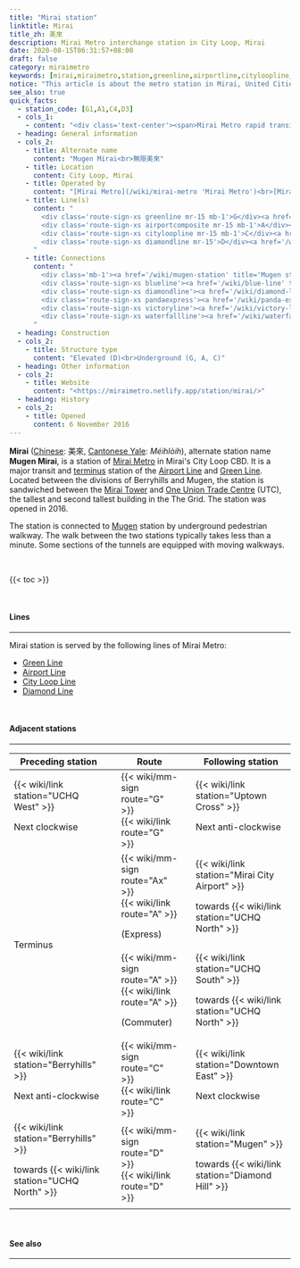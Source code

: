 ```yaml
---
title: "Mirai station"
linktitle: Mirai
title_zh: 美來
description: Mirai Metro interchange station in City Loop, Mirai
date: 2020-08-15T06:31:57+08:00
draft: false
category: miraimetro
keywords: [mirai,miraimetro,station,greenline,airportline,cityloopline,diamondline]
notice: "This article is about the metro station in Mirai, United Cities. For the similarly named MRR station, see [Mugen Mirai station](/wiki/mugen-mirai-station 'Mugen Mirai station'). For the nearby connected station, see [Mugen station](/wiki/mugen-station 'Mugen station')."
see_also: true
quick_facts:
  - station_code: [G1,A1,C4,D3]
  - cols_1:
    - content: "<div class='text-center'><span>Mirai Metro rapid transit station</span></div>"
  - heading: General information
  - cols_2:
    - title: Alternate name
      content: "Mugen Mirai<br>無限美來"
    - title: Location
      content: City Loop, Mirai
    - title: Operated by
      content: "[Mirai Metro](/wiki/mirai-metro 'Mirai Metro')<br>[Mirai Regional Railway](/wiki/mirai-regional-railway 'Mirai Regional Railway')"
    - title: Line(s)
      content: "
        <div class='route-sign-xs greenline mr-15 mb-1'>G</div><a href='/wiki/green-line' title='Green Line'>Green Line</a><br>
        <div class='route-sign-xs airportcomposite mr-15 mb-1'>A</div><a href='/wiki/airport-line' title='Airport Line'>Airport Line</a><br>
        <div class='route-sign-xs cityloopline mr-15 mb-1'>C</div><a href='/wiki/city-loop-line' title='City Loop Line'>City Loop Line</a><br>
        <div class='route-sign-xs diamondline mr-15'>D</div><a href='/wiki/diamond-line' title='Diamond Line'>Diamond Line</a>
      "
    - title: Connections
      content: "
        <div class='mb-1'><a href='/wiki/mugen-station' title='Mugen station'>Mugen</a></div>
        <div class='route-sign-xs blueline'><a href='/wiki/blue-line' title='Blue Line' class='text-reset text-decoration-none'>B</a></div>
        <div class='route-sign-xs diamondline'><a href='/wiki/diamond-line' title='Diamond Line' class='text-reset text-decoration-none'>D</a></div>
        <div class='route-sign-xs pandaexpress'><a href='/wiki/panda-express' title='Panda Express' class='text-reset text-decoration-none'>P</a></div>
        <div class='route-sign-xs victoryline'><a href='/wiki/victory-line' title='Victory Line' class='text-reset text-decoration-none'>V</a></div>
        <div class='route-sign-xs waterfallline'><a href='/wiki/waterfall-line' title='Waterfall Line' class='text-reset text-decoration-none'>W</a></div>
      "
  - heading: Construction
  - cols_2:
    - title: Structure type
      content: "Elevated (D)<br>Underground (G, A, C)"
  - heading: Other information
  - cols_2:
    - title: Website
      content: "<https://miraimetro.netlify.app/station/mirai/>"
  - heading: History
  - cols_2:
    - title: Opened
      content: 6 November 2016
---
```


**Mirai** ([Chinese](https://en.wikipedia.org/wiki/Traditional_Chinese_characters "Traditional Chinese characters"): 美來, [Cantonese Yale](https://en.wikipedia.org/wiki/Yale_romanization_of_Cantonese "Yale romanization of Cantonese"): *Méihlòih*), alternate station name **Mugen Mirai**, is a station of [Mirai Metro](/wiki/mirai-metro "Mirai Metro") in Mirai's City Loop CBD. It is a major transit and [terminus](https://en.wikipedia.org/wiki/Train_station#Terminus "Terminal station") station of the [Airport Line](/wiki/airport-line "Airport Line") and [Green Line](/wiki/green-line "Green Line"). Located between the divisions of Berryhills and Mugen, the station is sandwiched between the [Mirai Tower](/wiki/mirai-tower "Mirai Tower") and [One Union Trade Centre](/wiki/union-trade-centre "Union Trade Centre") (UTC), the tallest and second tallest building in the The Grid. The station was opened in 2016.

The station is connected to [Mugen](/wiki/mugen-station "Mugen station") station by underground pedestrian walkway. The walk between the two stations typically takes less than a minute. Some sections of the tunnels are equipped with moving walkways.

<br>

{{< toc >}}

<br>

#### Lines

---

Mirai station is served by the following lines of Mirai Metro:

- [Green Line](/wiki/green-line "Green Line")
- [Airport Line](/wiki/airport-line "Airport Line")
- [City Loop Line](/wiki/city-loop-line "City Loop Line")
- [Diamond Line](/wiki/diamond-line "Diamond Line")

<br>

#### Adjacent stations

---
<div class="table-responsive">
  <table class="table table-bordered table-600 text-center">
    <thead class="thead-light">
      <tr>
        <th class="w-35">Preceding station</th>
        <th colspan="3">Route</th>
        <th class="w-35">Following station</th>
      </tr>
    </thead>
    <tbody>
      <tr>
        <td>
          {{< wiki/link station="UCHQ West" >}}
          <p class="small font-italic mb-0">Next clockwise</p>
        </td>
        <td class="greenline"></td>
        <td class="w-30">
          <div class="mb-05">
            {{< wiki/mm-sign route="G" >}}
          </div>
          {{< wiki/link route="G" >}}
        </td>
        <td class="greenline"></td>
        <td>
          {{< wiki/link station="Uptown Cross" >}}
          <p class="small font-italic mb-0">Next anti-clockwise</p>
        </td>
      </tr>
      <tr>
        <td rowspan="2" class="font-italic">Terminus</td>
        <td class="airportexpress"></td>
        <td>
          <div class="mb-05">
            {{< wiki/mm-sign route="Ax" >}}
          </div>
          {{< wiki/link route="A" >}}
          <p class="small font-italic mb-0">(Express)</p>
        </td>
        <td class="airportexpress"></td>
        <td>
          {{< wiki/link station="Mirai City Airport" >}}
          <p class="small font-italic mb-0">towards {{< wiki/link station="UCHQ North" >}}</p>
        </td>
      </tr>
      <tr>
        <td class="airportline"></td>
        <td>
          <div class="mb-05">
            {{< wiki/mm-sign route="A" >}}
          </div>
          {{< wiki/link route="A" >}}
          <p class="small font-italic mb-0">(Commuter)</p>
        </td>
        <td class="airportline"></td>
        <td>
          {{< wiki/link station="UCHQ South" >}}
          <p class="small font-italic mb-0">towards {{< wiki/link station="UCHQ North" >}}</p>
        </td>
      </tr>
      <tr>
        <td>
          {{< wiki/link station="Berryhills" >}}
          <p class="small font-italic mb-0">Next anti-clockwise</p>
        </td>
        <td class="cityloopline"></td>
        <td>
          <div class="mb-05">
            {{< wiki/mm-sign route="C" >}}
          </div>
          {{< wiki/link route="C" >}}
        </td>
        <td class="cityloopline"></td>
        <td>
          {{< wiki/link station="Downtown East" >}}
          <p class="small font-italic mb-0">Next clockwise</p>
        </td>
      </tr>
      <tr>
        <td>
          {{< wiki/link station="Berryhills" >}}
          <p class="small font-italic mb-0">towards {{< wiki/link station="UCHQ North" >}}</p>
        </td>
        <td class="diamondline"></td>
        <td>
          <div class="mb-05">
            {{< wiki/mm-sign route="D" >}}
          </div>
          {{< wiki/link route="D" >}}
        </td>
        <td class="diamondline"></td>
        <td>
          {{< wiki/link station="Mugen" >}}
          <p class="small font-italic mb-0">towards {{< wiki/link station="Diamond Hill" >}}</p>
        </td>
      </tr>
    </tbody>
  </table>
</div>

<br>

#### See also

---
